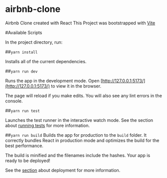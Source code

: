 # airbnb-clone
Airbnb Clone created with React
This Project was bootstrapped with [Vite](https://vitejs.dev/guide/)

#Available Scripts

In the project directory, run:

##`yarn install`

Installs all of the current dependencies.

##`yarn run dev`

Runs the app in the development mode.
Open [http://127.0.0.1:5173/](http://127.0.0.1:5173/) to view it in the browser.

The page will reload if you make edits.
You will also see any lint errors in the console.

##`yarn run test`

Launches the test runner in the interactive watch mode.
See the section about [running tests](https://classic.yarnpkg.com/lang/en/docs/cli/test/) for more information.

##`yarn run build`
Builds the app for production to the `build` folder.
It correctly bundles React in production mode and optimizes the build for the best performance.

The build is minified and the filenames include the hashes.
Your app is ready to be deployed!

See the [section](https://classic.yarnpkg.com/lang/en/docs/cli/run/) about deployment for more information.

